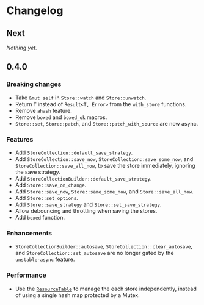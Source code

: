 # Changelog

## Next

_Nothing yet._

## 0.4.0

### Breaking changes

- Take `&mut self` in `Store::watch` and `Store::unwatch`.
- Return `T` instead of `Result<T, Error>` from the `with_store` functions.
- Remove `ahash` feature.
- <Feature name="unstable-async" /> Remove `boxed` and `boxed_ok` macros.
- <Feature name="unstable-async" /> `Store::set`, `Store::patch`, and `Store::patch_with_source` are now async.

### Features

- Add `StoreCollection::default_save_strategy`.
- Add `StoreCollection::save_now`, `StoreCollection::save_some_now`, and `StoreCollection::save_all_now`, to save the store immediately, ignoring the save strategy.
- Add `StoreCollectionBuilder::default_save_strategy`.
- Add `Store::save_on_change`.
- Add `Store::save_now`, `Store::same_some_now`, and `Store::save_all_now`.
- Add `Store::set_options`.
- Add `Store::save_strategy` and `Store::set_save_strategy`.
- Allow debouncing and throttling when saving the stores.
- <Feature name="unstable-async" /> Add `boxed` function.

### Enhancements

- `StoreCollectionBuilder::autosave`, `StoreCollection::clear_autosave`, and `StoreCollection::set_autosave` are no longer gated by the `unstable-async` feature.

### Performance

- Use the [`ResourceTable`](https://docs.rs/tauri/latest/tauri/struct.ResourceTable.html#) to manage the each store independently, instead of using a single hash map protected by a Mutex.
